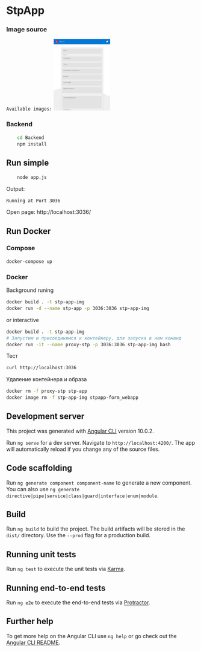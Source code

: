 # StpApp

### Image source
`Available images:`
<a href="docs/pageScreen.jpg" rel="some text">
  <img src="docs/_pageScreen.jpg" width="150" >
</a>

### Backend

```sh
    cd Backend
    npm install
```

## Run simple
```sh
    node app.js
```
Output:
```
Running at Port 3036
```

Open page: http://localhost:3036/

## Run Docker 

### Compose
```sh
docker-compose up
```

### Docker

Background runing
```sh
docker build . -t stp-app-img
docker run -d --name stp-app -p 3036:3036 stp-app-img
```
or interactive 
```sh
docker build . -t stp-app-img
# Запустим и присоединимся к контейнеру, для запуска в нем команд
docker run -it --name proxy-stp -p 3036:3036 stp-app-img bash
```
Тест
```sh
curl http://localhost:3036
```
Удаление контейнера и образа
```sh
docker rm -f proxy-stp stp-app
docker image rm -f stp-app-img stpapp-form_webapp
```


## Development server

This project was generated with [Angular CLI](https://github.com/angular/angular-cli) version 10.0.2.

Run `ng serve` for a dev server. Navigate to `http://localhost:4200/`. The app will automatically reload if you change any of the source files.

## Code scaffolding

Run `ng generate component component-name` to generate a new component. You can also use `ng generate directive|pipe|service|class|guard|interface|enum|module`.

## Build

Run `ng build` to build the project. The build artifacts will be stored in the `dist/` directory. Use the `--prod` flag for a production build.

## Running unit tests

Run `ng test` to execute the unit tests via [Karma](https://karma-runner.github.io).

## Running end-to-end tests

Run `ng e2e` to execute the end-to-end tests via [Protractor](http://www.protractortest.org/).

## Further help

To get more help on the Angular CLI use `ng help` or go check out the [Angular CLI README](https://github.com/angular/angular-cli/blob/master/README.md).
